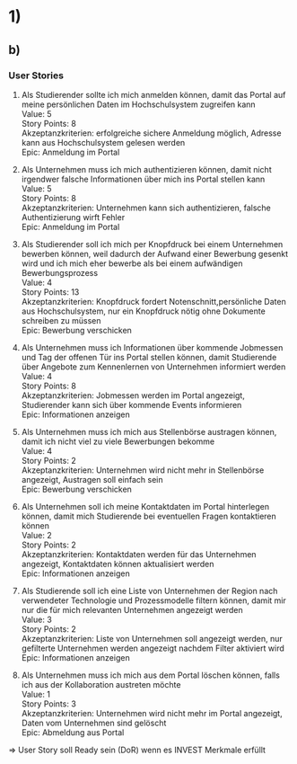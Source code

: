 # 1)

## b)

### User Stories

1. Als Studierender sollte ich mich anmelden können, damit das Portal auf meine persönlichen Daten im Hochschulsystem zugreifen kann <br/>
Value: 5 <br/>
Story Points: 8 <br/>
Akzeptanzkriterien: erfolgreiche sichere Anmeldung möglich, Adresse kann aus Hochschulsystem gelesen werden <br/>
Epic: Anmeldung im Portal

2. Als Unternehmen muss ich mich authentizieren können, damit nicht irgendwer falsche Informationen über mich ins Portal stellen kann <br/>
Value: 5 <br/>
Story Points: 8 <br/>
Akzeptanzkriterien: Unternehmen kann sich authentizieren, falsche Authentizierung wirft Fehler <br/>
Epic: Anmeldung im Portal

3. Als Studierender soll ich mich per Knopfdruck bei einem Unternehmen bewerben können, weil dadurch der Aufwand einer Bewerbung gesenkt wird und ich mich eher bewerbe als bei einem aufwändigen Bewerbungsprozess <br/>
Value: 4 <br/>
Story Points: 13 <br/>
Akzeptanzkriterien: Knopfdruck fordert Notenschnitt,persönliche Daten aus Hochschulsystem, nur ein Knopfdruck nötig ohne Dokumente schreiben zu müssen <br/>
Epic: Bewerbung verschicken

4. Als Unternehmen muss ich Informationen über kommende Jobmessen und Tag der offenen Tür ins Portal stellen können, damit Studierende über Angebote zum Kennenlernen von Unternehmen informiert werden <br/>
Value: 4 <br/>
Story Points: 8 <br/>
Akzeptanzkriterien: Jobmessen werden im Portal angezeigt, Studierender kann sich über kommende Events informieren <br/>
Epic: Informationen anzeigen

5. Als Unternehmen muss ich mich aus Stellenbörse austragen können, damit ich nicht viel zu viele Bewerbungen bekomme <br/>
Value: 4 <br/>
Story Points: 2 <br/>
Akzeptanzkriterien: Unternehmen wird nicht mehr in Stellenbörse angezeigt, Austragen soll einfach sein<br/>
Epic: Bewerbung verschicken

6. Als Unternehmen soll ich meine Kontaktdaten im Portal hinterlegen können, damit mich Studierende bei eventuellen Fragen kontaktieren können <br/>
Value: 2 <br/>
Story Points: 2 <br/>
Akzeptanzkriterien: Kontaktdaten werden für das Unternehmen angezeigt, Kontaktdaten können aktualisiert werden <br/>
Epic: Informationen anzeigen

7. Als Studierende soll ich eine Liste von Unternehmen der Region nach verwendeter Technologie und Prozessmodelle filtern können, damit mir nur die für mich relevanten Unternehmen angezeigt werden <br/>
Value: 3 <br/>
Story Points: 2 <br/>
Akzeptanzkriterien: Liste von Unternehmen soll angezeigt werden, nur gefilterte Unternehmen werden angezeigt nachdem Filter aktiviert wird<br/>
Epic: Informationen anzeigen

8. Als Unternehmen muss ich mich aus dem Portal löschen können, falls ich aus der Kollaboration austreten möchte <br/>
Value: 1 <br/>
Story Points: 3 <br/>
Akzeptanzkriterien: Unternehmen wird nicht mehr im Portal angezeigt, Daten vom Unternehmen sind gelöscht<br/>
Epic: Abmeldung aus Portal

=> User Story soll Ready sein (DoR) wenn es INVEST Merkmale erfüllt
